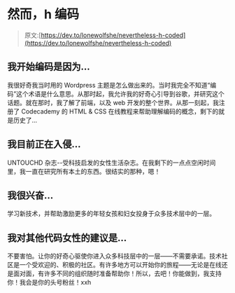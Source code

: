 # 然而，h 编码

> 原文:[https://dev.to/lonewolfshe/nevertheless-h-coded](https://dev.to/lonewolfshe/nevertheless-h-coded)

## 我开始编码是因为...

我很好奇我当时用的 Wordpress 主题是怎么做出来的。当时我完全不知道“编码”这个术语是什么意思。从那时起，我允许我的好奇心引导到谷歌，并研究这个话题。就在那时，我了解了前端，以及 web 开发的整个世界。从那一刻起，我注册了 Codecademy 的 HTML & CSS 在线教程来帮助理解编码的概念，剩下的就是历史了...

## 我目前正在入侵...

UNTOUCHD 杂志--受科技启发的女性生活杂志。在我剩下的一点点空闲时间里，我一直在研究所有本土的东西。很结实的那种，嗯！

## 我很兴奋...

学习新技术，并帮助激励更多的年轻女孩和妇女投身于众多技术层中的一层。

## 我对其他代码女性的建议是...

不要害怕。让你的好奇心驱使你进入众多科技层中的一层——不需要承诺。技术社区是一个受欢迎的、积极的社区。有许多地方可以开始你的旅程——无论是在线还是面对面，有许多不同的组织随时准备帮助你！所以，去吧！你能做到，我支持你！我会是你的头号粉丝！xxh